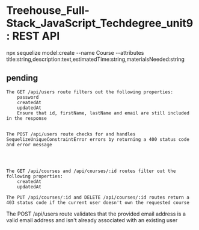 # Treehouse_Full-Stack_JavaScript_Techdegree_unit9: REST API


npx sequelize model:create --name Course --attributes title:string,description:text,estimatedTime:string,materialsNeeded:string


## pending


    The GET /api/users route filters out the following properties:
        password
        createdAt
        updatedAt
        Ensure that id, firstName, lastName and email are still included in the response


    The POST /api/users route checks for and handles SequelizeUniqueConstraintError errors by returning a 400 status code and error message




    The GET /api/courses and /api/courses/:id routes filter out the following properties:
        createdAt
        updatedAt

    The PUT /api/courses/:id and DELETE /api/courses/:id routes return a 403 status code if the current user doesn't own the requested course



The POST /api/users route validates that the provided email address is a valid email address and isn't already associated with an existing user